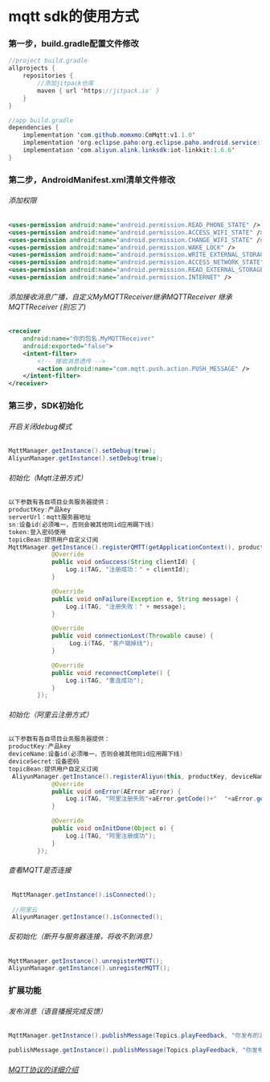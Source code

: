 # mqtt sdk的使用方式

### 第一步，build.gradle配置文件修改
``` java
//project build.gradle
allprojects {
    repositories {
        //添加jitpack仓库
        maven { url 'https://jitpack.io' }
    }
}

//app build.gradle
dependencies {  
    implementation 'com.github.momxmo:CmMqtt:v1.1.0'
    implementation 'org.eclipse.paho:org.eclipse.paho.android.service:1.1.1'
    implementation 'com.aliyun.alink.linksdk:iot-linkkit:1.6.6'
}  
```
### 第二步，AndroidManifest.xml清单文件修改
###### 添加权限
```xml
<uses-permission android:name="android.permission.READ_PHONE_STATE" />
<uses-permission android:name="android.permission.ACCESS_WIFI_STATE" />
<uses-permission android:name="android.permission.CHANGE_WIFI_STATE" />
<uses-permission android:name="android.permission.WAKE_LOCK" />
<uses-permission android:name="android.permission.WRITE_EXTERNAL_STORAGE" />
<uses-permission android:name="android.permission.ACCESS_NETWORK_STATE" />
<uses-permission android:name="android.permission.READ_EXTERNAL_STORAGE" />
<uses-permission android:name="android.permission.INTERNET" />
```
###### 添加接收消息广播，自定义MyMQTTReceiver继承MQTTReceiver 继承MQTTReceiver (别忘了)
``` xml
<receiver
    android:name="你的包名.MyMQTTReceiver"
    android:exported="false">
    <intent-filter>
        <!-- 接收消息透传 -->
        <action android:name="com.mqtt.push.action.PUSH_MESSAGE" />
    </intent-filter>
</receiver>

```
### 第三步，SDK初始化
###### 开启关闭debug模式
``` java
MqttManager.getInstance().setDebug(true);
AliyunManager.getInstance().setDebug(true);
```
###### 初始化（Mqtt注册方式）
``` java
以下参数有各自项目业务服务器提供：
productKey:产品key
serverUrl：mqtt服务器地址
sn:设备id(必须唯一，否则会被其他同id应用踢下线)
token:登入密码使用
topicBean:提供用户自定义订阅
MqttManager.getInstance().registerQMTT(getApplicationContext(), productKey, serverUrl, sn, token, topicBean, new MQTTRegisterCallback() {
            @Override
            public void onSuccess(String clientId) {
                Log.i(TAG, "注册成功：" + clientId);
            }

            @Override
            public void onFailure(Exception e, String message) {
                Log.i(TAG, "注册失败：" + message);
            }

            @Override
            public void connectionLost(Throwable cause) {
                 Log.i(TAG, "客户端掉线");
            }

            @Override
            public void reconnectComplete() {
                Log.i(TAG, "重连成功");
            }
        });
```
###### 初始化（阿里云注册方式）
``` java
以下参数有各自项目业务服务器提供：
productKey:产品key
deviceName:设备id(必须唯一，否则会被其他同id应用踢下线)
deviceSecret:设备密码
topicBean:提供用户自定义订阅
 AliyunManager.getInstance().registerAliyun(this, productKey, deviceName, deviceSecret, topicBean, new CmILinkKitConnectListener() {
            @Override
            public void onError(AError aError) {
                Log.i(TAG, "阿里注册失败"+aError.getCode()+"  "+aError.getMsg()+" "+aError.getDomain());
            }

            @Override
            public void onInitDone(Object o) {
                Log.i(TAG, "阿里注册成功");
            }
        });
```

###### 查看MQTT是否连接
``` java
 MqttManager.getInstance().isConnected();
 
 //阿里云
 AliyunManager.getInstance().isConnected();
```
###### 反初始化（断开与服务器连接，将收不到消息）
``` java
MqttManager.getInstance().unregisterMQTT();
AliyunManager.getInstance().unregisterMQTT();
```
### 扩展功能
###### 发布消息（语音播报完成反馈）
``` java
MqttManager.getInstance().publishMessage(Topics.playFeedback, "你发布的消息", null);

publishMessage.getInstance().publishMessage(Topics.playFeedback, "你发布的消息", null);
```
###### [MQTT协议的详细介绍](https://mcxiaoke.gitbooks.io/mqtt-cn/content/mqtt/03-ControlPackets.html )

